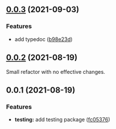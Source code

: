 ## [0.0.3](https://github.com/posva/pinia/compare/@pinia/testing@0.0.2...@pinia/testing@0.0.3) (2021-09-03)

### Features

- add typedoc ([b98e23d](https://github.com/posva/pinia/commit/b98e23d5588925c6a0094a92067a3cc5784e965d))

## [0.0.2](https://github.com/posva/pinia/compare/@pinia/testing@0.0.1...@pinia/testing@0.0.2) (2021-08-19)

Small refactor with no effective changes.

## 0.0.1 (2021-08-19)

### Features

- **testing:** add testing package ([fc05376](https://github.com/posva/pinia/commit/fc053763752c2b11d7b851f95334034a1f9b8347))
